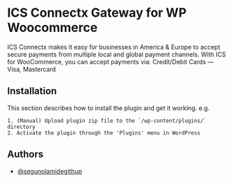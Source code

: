 
# ICS Connectx Gateway for WP Woocommerce

ICS Connectx  makes it easy for businesses in America & Europe to accept secure payments from multiple local and global payment channels. With ICS for WooCommerce, you can accept payments via:
Credit/Debit Cards — Visa, Mastercard


## Installation

This section describes how to install the plugin and get it working. e.g.
```
1. (Manual) Upload plugin zip file to the `/wp-content/plugins/` directory
2. Activate the plugin through the 'Plugins' menu in WordPress
```
## Authors

- [@segunolamidegithup](https://www.github.com/segunolamidegithup)

